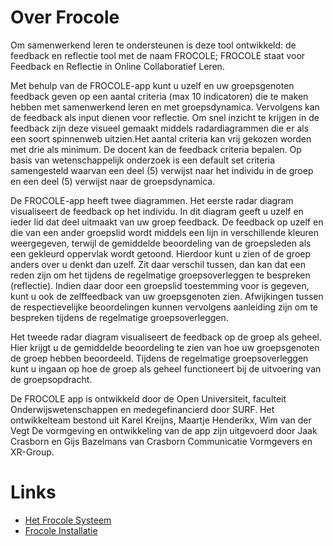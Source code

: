 # Over Frocole

Om samenwerkend leren te ondersteunen is deze tool ontwikkeld: de feedback en reflectie tool met de naam FROCOLE; FROCOLE staat voor Feedback en Reflectie in Online Collaboratief Leren.

Met behulp van de FROCOLE-app kunt u uzelf en uw groepsgenoten feedback geven op een aantal criteria (max 10 indicatoren) die te maken hebben met samenwerkend leren en met groepsdynamica. Vervolgens kan de feedback als input dienen voor reflectie. Om snel inzicht te krijgen in de feedback zijn deze visueel gemaakt middels radardiagrammen die er als een soort spinnenweb uitzien.Het aantal criteria kan vrij gekozen worden met drie als minimum. De docent kan de feedback criteria bepalen. Op basis van wetenschappelijk onderzoek is een default set criteria samengesteld waarvan een deel (5) verwijst naar het individu in de groep en een deel (5) verwijst naar de groepsdynamica.

De FROCOLE-app heeft twee diagrammen. Het eerste radar diagram visualiseert de feedback op het individu. In dit diagram geeft u uzelf en ieder lid dat deel uitmaakt van uw groep feedback. De feedback op uzelf en die van een ander groepslid wordt middels een lijn in verschillende kleuren weergegeven, terwijl de gemiddelde beoordeling van de groepsleden als een gekleurd oppervlak wordt getoond. Hierdoor kunt u zien of de groep anders over u denkt dan uzelf. Zit daar verschil tussen, dan kan dat een reden zijn om het tijdens de regelmatige groepsoverleggen te bespreken (reflectie). Indien daar door een groepslid toestemming voor is gegeven, kunt u ook de zelffeedback van uw groepsgenoten zien. Afwijkingen tussen de respectievelijke beoordelingen kunnen vervolgens aanleiding zijn om te bespreken tijdens de regelmatige groepsoverleggen.

Het tweede radar diagram visualiseert de feedback op de groep als geheel. Hier krijgt u de gemiddelde beoordeling te zien van hoe uw groepsgenoten de groep hebben beoordeeld. Tijdens de regelmatige groepsoverleggen kunt u ingaan op hoe de groep als geheel functioneert bij de uitvoering van de groepsopdracht.

De FROCOLE app is ontwikkeld door de Open Universiteit, faculteit Onderwijswetenschappen en medegefinancierd door SURF. Het ontwikkelteam bestond uit Karel Kreijns, Maartje Henderikx, Wim van der Vegt De vormgeving en ontwikkeling van de app zijn uitgevoerd door Jaak Crasborn en Gijs Bazelmans van Crasborn Communicatie Vormgevers en XR-Group.

# Links

- [Het Frocole Systeem](https://frocole.github.io/frocole_system)
- [Frocole Installatie](https://frocole.github.io/frocole_install)
